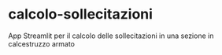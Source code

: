 # calcolo-sollecitazioni
App Streamlit per il calcolo delle sollecitazioni in una sezione in calcestruzzo armato

